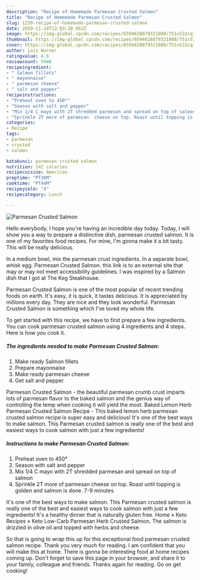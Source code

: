 ```yaml
---
description: "Recipe of Homemade Parmesan Crusted Salmon"
title: "Recipe of Homemade Parmesan Crusted Salmon"
slug: 1250-recipe-of-homemade-parmesan-crusted-salmon
date: 2020-11-24T13:03:10.952Z
image: https://img-global.cpcdn.com/recipes/6594628079321088/751x532cq70/parmesan-crusted-salmon-recipe-main-photo.jpg
thumbnail: https://img-global.cpcdn.com/recipes/6594628079321088/751x532cq70/parmesan-crusted-salmon-recipe-main-photo.jpg
cover: https://img-global.cpcdn.com/recipes/6594628079321088/751x532cq70/parmesan-crusted-salmon-recipe-main-photo.jpg
author: Lois Warner
ratingvalue: 4.6
reviewcount: 5946
recipeingredient:
- " Salmon fillets"
- " mayonnaise"
- " parmesan cheese"
- " salt and pepper"
recipeinstructions:
- "Preheat oven to 450°"
- "Season with salt and pepper"
- "Mix 1/4 C mayo with 2T shredded parmesan and spread on top of salmon"
- "Sprinkle 2T more of parmesan  cheese on top. Roast until topping is golden and salmon is done. 7-9 minutes"
categories:
- Recipe
tags:
- parmesan
- crusted
- salmon

katakunci: parmesan crusted salmon 
nutrition: 142 calories
recipecuisine: American
preptime: "PT36M"
cooktime: "PT44M"
recipeyield: "4"
recipecategory: Lunch

---
```



![Parmesan Crusted Salmon](https://img-global.cpcdn.com/recipes/6594628079321088/751x532cq70/parmesan-crusted-salmon-recipe-main-photo.jpg)

Hello everybody, I hope you're having an incredible day today. Today, I will show you a way to prepare a distinctive dish, parmesan crusted salmon. It is one of my favorites food recipes. For mine, I'm gonna make it a bit tasty. This will be really delicious.

In a medium bowl, mix the parmesan crust ingredients. In a separate bowl, whisk egg. Parmesan Crusted Salmon. this link is to an external site that may or may not meet accessibility guidelines. I was inspired by a Salmon dish that I got at The Keg Steakhouse.

Parmesan Crusted Salmon is one of the most popular of recent trending foods on earth. It's easy, it is quick, it tastes delicious. It is appreciated by millions every day. They are nice and they look wonderful. Parmesan Crusted Salmon is something which I've loved my whole life.


To get started with this recipe, we have to first prepare a few ingredients. You can cook parmesan crusted salmon using 4 ingredients and 4 steps. Here is how you cook it.

<!--inarticleads1-->

##### The ingredients needed to make Parmesan Crusted Salmon:

1. Make ready  Salmon fillets
1. Prepare  mayonnaise
1. Make ready  parmesan cheese
1. Get  salt and pepper


Parmesan Crusted Salmon - the beautiful parmesan crumb crust imparts lots of parmesan flavor to the baked salmon and the genius way of controlling the temp when cooking it will yield the most. Baked Lemon Herb Parmesan Crusted Salmon Recipe - This baked lemon herb parmesan crusted salmon recipe is super easy and delicious! It&#39;s one of the best ways to make salmon. This Parmesan crusted salmon is really one of the best and easiest ways to cook salmon with just a few ingredients! 

<!--inarticleads2-->

##### Instructions to make Parmesan Crusted Salmon:

1. Preheat oven to 450°
1. Season with salt and pepper
1. Mix 1/4 C mayo with 2T shredded parmesan and spread on top of salmon
1. Sprinkle 2T more of parmesan  cheese on top. Roast until topping is golden and salmon is done. 7-9 minutes


It&#39;s one of the best ways to make salmon. This Parmesan crusted salmon is really one of the best and easiest ways to cook salmon with just a few ingredients! It&#39;s a healthy dinner that is naturally gluten free. Home » Keto Recipes » Keto Low-Carb Parmesan Herb Crusted Salmon. The salmon is drizzled in olive oil and topped with herbs and cheese. 

So that is going to wrap this up for this exceptional food parmesan crusted salmon recipe. Thank you very much for reading. I am confident that you will make this at home. There is gonna be interesting food at home recipes coming up. Don't forget to save this page in your browser, and share it to your family, colleague and friends. Thanks again for reading. Go on get cooking!
